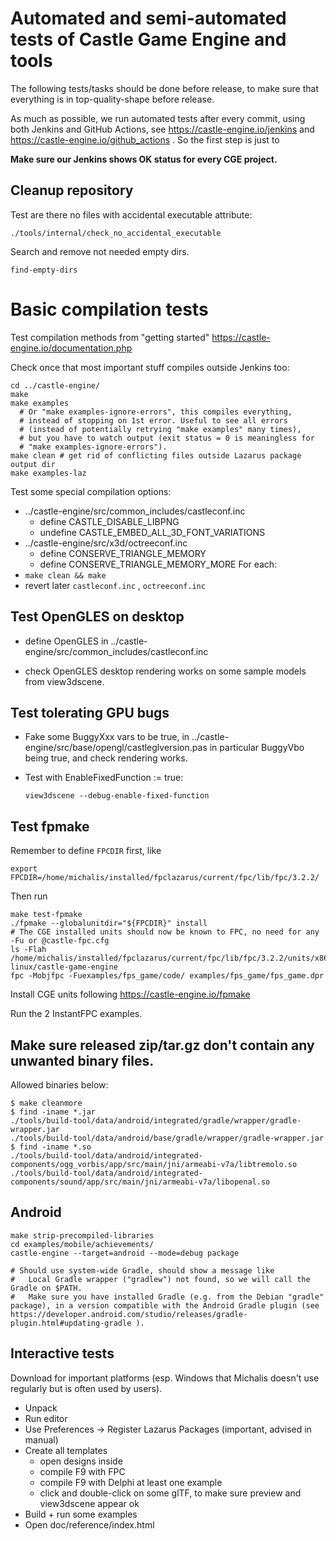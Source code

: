 # Automated and semi-automated tests of Castle Game Engine and tools

The following tests/tasks should be done before release,
to make sure that everything is in top-quality-shape before release.

As much as possible, we run automated tests after every commit,
using both Jenkins and GitHub Actions,
see https://castle-engine.io/jenkins and https://castle-engine.io/github_actions .
So the first step is just to

**Make sure our Jenkins shows OK status for every CGE project.**

## Cleanup repository

Test are there no files with accidental executable attribute:

```
./tools/internal/check_no_accidental_executable
```

Search and remove not needed empty dirs.

```
find-empty-dirs
```

# Basic compilation tests

Test compilation methods from "getting started"
https://castle-engine.io/documentation.php

Check once that most important stuff compiles outside Jenkins too:

```
cd ../castle-engine/
make
make examples
  # Or "make examples-ignore-errors", this compiles everything,
  # instead of stopping on 1st error. Useful to see all errors
  # (instead of potentially retrying "make examples" many times),
  # but you have to watch output (exit status = 0 is meaningless for
  # "make examples-ignore-errors").
make clean # get rid of conflicting files outside Lazarus package output dir
make examples-laz
```

Test some special compilation options:
- ../castle-engine/src/common_includes/castleconf.inc
    - define CASTLE_DISABLE_LIBPNG
    - undefine CASTLE_EMBED_ALL_3D_FONT_VARIATIONS
- ../castle-engine/src/x3d/octreeconf.inc
    - define CONSERVE_TRIANGLE_MEMORY
    - define CONSERVE_TRIANGLE_MEMORY_MORE
For each:
- `make clean && make`
- revert later `castleconf.inc` , `octreeconf.inc`

## Test OpenGLES on desktop

- define OpenGLES in ../castle-engine/src/common_includes/castleconf.inc

- check OpenGLES desktop rendering works on some sample models from view3dscene.

## Test tolerating GPU bugs

- Fake some BuggyXxx vars to be true,
   in ../castle-engine/src/base/opengl/castleglversion.pas
   in particular BuggyVbo being true,
   and check rendering works.

- Test with EnableFixedFunction := true:

    ```
    view3dscene --debug-enable-fixed-function
    ```

## Test fpmake

Remember to define `FPCDIR` first, like

```
export FPCDIR=/home/michalis/installed/fpclazarus/current/fpc/lib/fpc/3.2.2/
```

Then run

```
make test-fpmake
./fpmake --globalunitdir="${FPCDIR}" install
# The CGE installed units should now be known to FPC, no need for any -Fu or @castle-fpc.cfg
ls -Flah /home/michalis/installed/fpclazarus/current/fpc/lib/fpc/3.2.2/units/x86_64-linux/castle-game-engine
fpc -Mobjfpc -Fuexamples/fps_game/code/ examples/fps_game/fps_game.dpr
```

Install CGE units following https://castle-engine.io/fpmake

Run the 2 InstantFPC examples.

## Make sure released zip/tar.gz don't contain any unwanted binary files.

Allowed binaries below:

```
$ make cleanmore
$ find -iname *.jar
./tools/build-tool/data/android/integrated/gradle/wrapper/gradle-wrapper.jar
./tools/build-tool/data/android/base/gradle/wrapper/gradle-wrapper.jar
$ find -iname *.so
./tools/build-tool/data/android/integrated-components/ogg_vorbis/app/src/main/jni/armeabi-v7a/libtremolo.so
./tools/build-tool/data/android/integrated-components/sound/app/src/main/jni/armeabi-v7a/libopenal.so
```

## Android

```
make strip-precompiled-libraries
cd examples/mobile/achievements/
castle-engine --target=android --mode=debug package

# Should use system-wide Gradle, should show a message like
#   Local Gradle wrapper ("gradlew") not found, so we will call the Gradle on $PATH.
#   Make sure you have installed Gradle (e.g. from the Debian "gradle" package), in a version compatible with the Android Gradle plugin (see https://developer.android.com/studio/releases/gradle-plugin.html#updating-gradle ).
```

## Interactive tests

Download for important platforms (esp. Windows that Michalis doesn't use regularly but is often used by users).

- Unpack
- Run editor
- Use Preferences -> Register Lazarus Packages (important, advised in manual)
- Create all templates
  - open designs inside
  - compile F9 with FPC
  - compile F9 with Delphi at least one example
  - click and double-click on some glTF, to make sure preview and view3dscene appear ok
- Build + run some examples
- Open doc/reference/index.html
